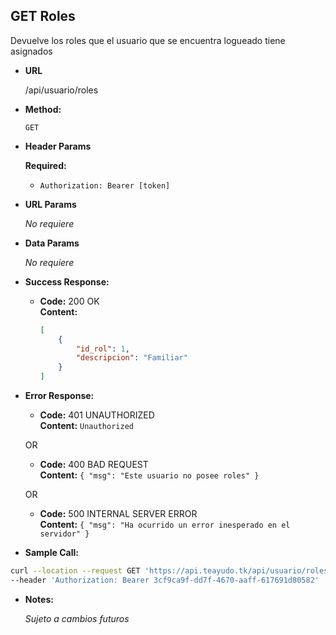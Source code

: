 **GET Roles**
----
  Devuelve los roles que el usuario que se encuentra logueado tiene asignados

* **URL**

  /api/usuario/roles

* **Method:**

  `GET`
  
*  **Header Params**

    **Required:**
   * `Authorization: Bearer [token]`

*  **URL Params**

   _No requiere_ 

* **Data Params**

   _No requiere_ 

* **Success Response:**

  * **Code:** 200 OK <br />
    **Content:**
    ```json
    [
        {
            "id_rol": 1,
            "descripcion": "Familiar"
        }
    ]
    ```
 
* **Error Response:**

  * **Code:** 401 UNAUTHORIZED <br />
    **Content:** `Unauthorized`

  OR

  * **Code:** 400 BAD REQUEST <br />
    **Content:** `{ "msg": "Este usuario no posee roles" }`

  OR

  * **Code:** 500 INTERNAL SERVER ERROR <br />
    **Content:** `{ "msg": "Ha ocurrido un error inesperado en el servidor" }`

* **Sample Call:**

```bash
curl --location --request GET 'https://api.teayudo.tk/api/usuario/roles' \
--header 'Authorization: Bearer 3cf9ca9f-dd7f-4670-aaff-617691d80582'
```

* **Notes:**

  _Sujeto a cambios futuros_
